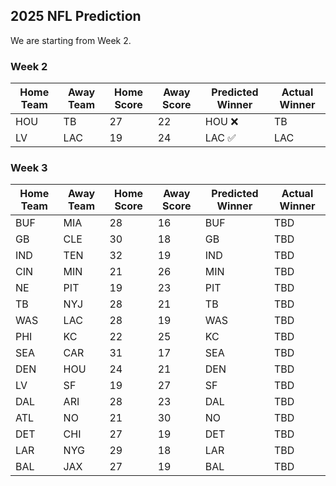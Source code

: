 ## 2025 NFL Prediction

We are starting from Week 2.

### Week 2
| Home Team | Away Team | Home Score | Away Score | Predicted Winner | Actual Winner |
|-----------|-----------|------------|------------|------------------|--------------|
| HOU | TB | 27 | 22 | HOU ❌ | TB |
| LV | LAC | 19 | 24 | LAC ✅ | LAC |

### Week 3
| Home Team | Away Team | Home Score | Away Score | Predicted Winner | Actual Winner |
|-----------|-----------|------------|------------|------------------|---------------|
| BUF | MIA | 28 | 16 | BUF | TBD |
| GB | CLE | 30 | 18 | GB | TBD |
| IND | TEN | 32 | 19 | IND | TBD |
| CIN | MIN | 21 | 26 | MIN | TBD |
| NE | PIT | 19 | 23 | PIT | TBD |
| TB | NYJ | 28 | 21 | TB | TBD |
| WAS | LAC | 28 | 19 | WAS | TBD |
| PHI | KC | 22 | 25 | KC | TBD |
| SEA | CAR | 31 | 17 | SEA | TBD |
| DEN | HOU | 24 | 21 | DEN | TBD |
| LV | SF | 19 | 27 | SF | TBD |
| DAL | ARI | 28 | 23 | DAL | TBD |
| ATL | NO | 21 | 30 | NO | TBD |
| DET | CHI | 27 | 19 | DET | TBD |
| LAR | NYG | 29 | 18 | LAR | TBD |
| BAL | JAX | 27 | 19 | BAL | TBD |